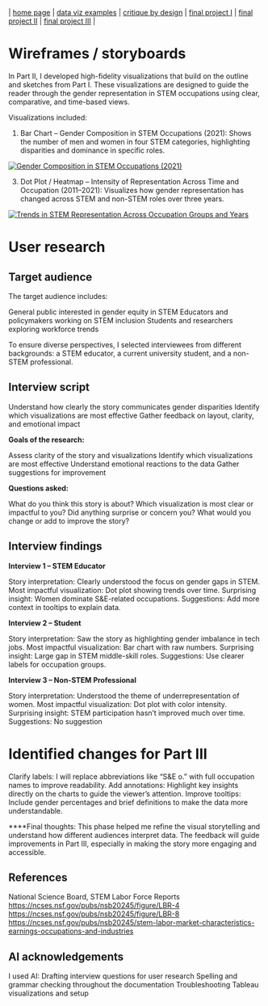 | [home page](https://cmustudent.github.io/tswd-portfolio-templates/) | [data viz examples](dataviz-examples) | [critique by design](critique-by-design) | [final project I](final-project-part-one) | [final project II](final-project-part-two) | [final project III](final-project-part-three) |

# Wireframes / storyboards
In Part II, I developed high-fidelity visualizations that build on the outline and sketches from Part I. These visualizations are designed to guide the reader through the gender representation in STEM occupations using clear, comparative, and time-based views.

Visualizations included:
1. Bar Chart – Gender Composition in STEM Occupations (2021):
Shows the number of men and women in four STEM categories, highlighting disparities and dominance in specific roles.
<div class='tableauPlaceholder' id='viz1759457964282' style='position: relative'><noscript><a href='#'><img alt='Gender Composition in STEM Occupations (2021) ' src='https:&#47;&#47;public.tableau.com&#47;static&#47;images&#47;Pa&#47;PartIIVisualization1&#47;Sheet2&#47;1_rss.png' style='border: none' /></a></noscript><object class='tableauViz'  style='display:none;'><param name='host_url' value='https%3A%2F%2Fpublic.tableau.com%2F' /> <param name='embed_code_version' value='3' /> <param name='site_root' value='' /><param name='name' value='PartIIVisualization1&#47;Sheet2' /><param name='tabs' value='no' /><param name='toolbar' value='yes' /><param name='static_image' value='https:&#47;&#47;public.tableau.com&#47;static&#47;images&#47;Pa&#47;PartIIVisualization1&#47;Sheet2&#47;1.png' /> <param name='animate_transition' value='yes' /><param name='display_static_image' value='yes' /><param name='display_spinner' value='yes' /><param name='display_overlay' value='yes' /><param name='display_count' value='yes' /><param name='language' value='en-US' /><param name='filter' value='publish=yes' /></object></div>                <script type='text/javascript'>                    
  var divElement = document.getElementById('viz1759457964282');                    
  var vizElement = divElement.getElementsByTagName('object')[0];                    
  vizElement.style.width='100%';vizElement.style.height=(divElement.offsetWidth*0.75)+'px';                    
  var scriptElement = document.createElement('script');                    
  scriptElement.src = 'https://public.tableau.com/javascripts/api/viz_v1.js';                    
  vizElement.parentNode.insertBefore(scriptElement, vizElement);                
</script>

3. Dot Plot / Heatmap – Intensity of Representation Across Time and Occupation (2011–2021):
Visualizes how gender representation has changed across STEM and non-STEM roles over three years.

<div class='tableauPlaceholder' id='viz1759458058401' style='position: relative'><noscript><a href='#'><img alt='Trends in STEM Representation Across Occupation Groups and Years ' src='https:&#47;&#47;public.tableau.com&#47;static&#47;images&#47;Pa&#47;PartIIVisualization2&#47;Sheet1&#47;1_rss.png' style='border: none' /></a></noscript><object class='tableauViz'  style='display:none;'><param name='host_url' value='https%3A%2F%2Fpublic.tableau.com%2F' /> <param name='embed_code_version' value='3' /> <param name='site_root' value='' /><param name='name' value='PartIIVisualization2&#47;Sheet1' /><param name='tabs' value='no' /><param name='toolbar' value='yes' /><param name='static_image' value='https:&#47;&#47;public.tableau.com&#47;static&#47;images&#47;Pa&#47;PartIIVisualization2&#47;Sheet1&#47;1.png' /> <param name='animate_transition' value='yes' /><param name='display_static_image' value='yes' /><param name='display_spinner' value='yes' /><param name='display_overlay' value='yes' /><param name='display_count' value='yes' /><param name='language' value='en-US' /><param name='filter' value='publish=yes' /></object></div>                <script type='text/javascript'>                    
  var divElement = document.getElementById('viz1759458058401');                    
  var vizElement = divElement.getElementsByTagName('object')[0];                    
  vizElement.style.width='100%';vizElement.style.height=(divElement.offsetWidth*0.75)+'px';                    
  var scriptElement = document.createElement('script');                    
  scriptElement.src = 'https://public.tableau.com/javascripts/api/viz_v1.js';                    
  vizElement.parentNode.insertBefore(scriptElement, vizElement);                
</script>

# User research 

## Target audience
The target audience includes:

General public interested in gender equity in STEM
Educators and policymakers working on STEM inclusion
Students and researchers exploring workforce trends

To ensure diverse perspectives, I selected interviewees from different backgrounds: a STEM educator, a current university student, and a non-STEM professional.


## Interview script

Understand how clearly the story communicates gender disparities
Identify which visualizations are most effective
Gather feedback on layout, clarity, and emotional impact


**Goals of the research:**

Assess clarity of the story and visualizations
Identify which visualizations are most effective
Understand emotional reactions to the data
Gather suggestions for improvement

**Questions asked:**

What do you think this story is about?
Which visualization is most clear or impactful to you?
Did anything surprise or concern you?
What would you change or add to improve the story?



## Interview findings
**Interview 1 – STEM Educator**

Story interpretation: Clearly understood the focus on gender gaps in STEM.
Most impactful visualization: Dot plot showing trends over time.
Surprising insight: Women dominate S&E-related occupations.
Suggestions: Add more context in tooltips to explain data.

**Interview 2 –  Student**

Story interpretation: Saw the story as highlighting gender imbalance in tech jobs.
Most impactful visualization: Bar chart with raw numbers.
Surprising insight: Large gap in STEM middle-skill roles.
Suggestions: Use clearer labels for occupation groups.

**Interview 3 – Non-STEM Professional**

Story interpretation: Understood the theme of underrepresentation of women.
Most impactful visualization: Dot plot with color intensity.
Surprising insight: STEM participation hasn’t improved much over time.
Suggestions: No suggestion 




# Identified changes for Part III
Clarify labels: I will replace abbreviations like “S&E o.” with full occupation names to improve readability.
Add annotations: Highlight key insights directly on the charts to guide the viewer’s attention.
Improve tooltips: Include gender percentages and brief definitions to make the data more understandable.

****Final thoughts:
This phase helped me refine the visual storytelling and understand how different audiences interpret data. The feedback will guide improvements in Part III, especially in making the story more engaging and accessible. 



## References
National Science Board, STEM Labor Force Reports
https://ncses.nsf.gov/pubs/nsb20245/figure/LBR-4
https://ncses.nsf.gov/pubs/nsb20245/figure/LBR-8
https://ncses.nsf.gov/pubs/nsb20245/stem-labor-market-characteristics-earnings-occupations-and-industries


## AI acknowledgements
I used AI: 
Drafting interview questions for user research
Spelling and grammar checking throughout the documentation
Troubleshooting Tableau visualizations and setup
